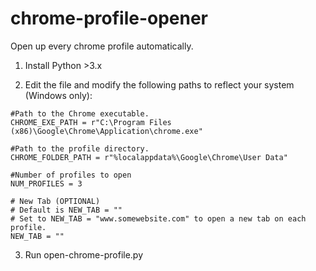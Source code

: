 # chrome-profile-opener
Open up every chrome profile automatically.

1. Install Python >3.x

2. Edit the file and modify the following paths to reflect your system (Windows only):
```
#Path to the Chrome executable.
CHROME_EXE_PATH = r"C:\Program Files (x86)\Google\Chrome\Application\chrome.exe"

#Path to the profile directory.
CHROME_FOLDER_PATH = r"%localappdata%\Google\Chrome\User Data"

#Number of profiles to open
NUM_PROFILES = 3

# New Tab (OPTIONAL)
# Default is NEW_TAB = ""
# Set to NEW_TAB = "www.somewebsite.com" to open a new tab on each profile.
NEW_TAB = ""
```


3. Run open-chrome-profile.py
